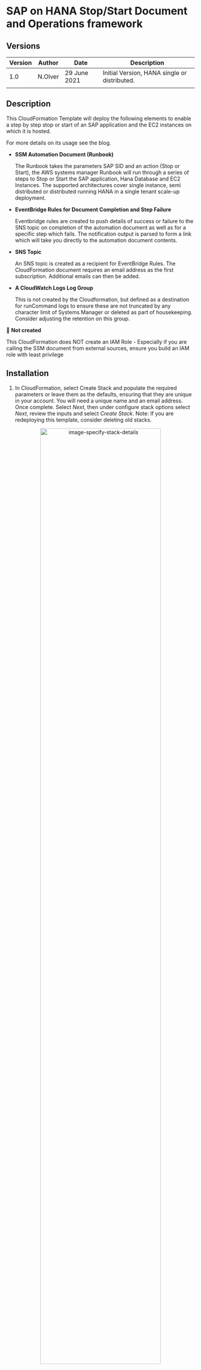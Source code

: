 # SAP on HANA Stop/Start Document and Operations framework


## Versions

Version | Author | Date   | Description   
--|---|---|--
  1.0|N.Olver   |  29 June 2021 | Initial Version, HANA single or distributed.  
  |   |   |  



## Description

This CloudFormation Template will deploy the following elements to enable a step by step stop or start of an SAP application and the EC2 instances on which it is hosted.

For more details on its usage see the blog.


-  **SSM Automation Document (Runbook)**

    The Runbook takes the parameters SAP SID and an action (Stop or Start), the AWS systems manager Runbook will run through a series of steps to Stop or Start the SAP application, Hana Database and EC2 Instances. The supported architectures cover single instance, semi distributed or distributed running HANA in a single tenant scale-up deployment.

- **EventBridge Rules for Document Completion and Step Failure**

   Eventbridge rules are created to push details of success or failure to the SNS topic on completion of the automation document as well as for a specific step which fails. The notification output is parsed to form a link which will take you directly to the automation document contents.

- **SNS Topic**

    An SNS topic is created as a recipient for EventBridge Rules. The CloudFormation document requires an email address as the first subscription. Additional emails can then be added.

- **A CloudWatch Logs Log Group**

    This is not created by the Cloudformation, but defined as a destination for runCommand logs to ensure these are not truncated by any character limit of Systems Manager or deleted as part of housekeeping. Consider adjusting the retention on this group.

:no_entry_sign:  **Not created**

This CloudFormation does NOT create an IAM Role - Especially if you are calling the SSM document from external sources, ensure you build an IAM role with least privilege


## Installation


1. In CloudFormation, select Create Stack and populate the required parameters or leave them as the defaults, ensuring that they are unique in your account. You will need a unique name and an email address.
Once complete. Select _Next_, then under configure stack options select _Next_, review the inputs and select _Create Stack_.
Note: If you are redeploying this template, consider deleting old stacks.

<p align="center">
<img src="images/2021/06/image-specify-stack-details2.png" alt="image-specify-stack-details" width=80%>
</p>




2. Subscribe to the email which should arrive in your inbox to receive notifications.

<p align="center">
<img src="/images/2021/06/image-email-subscription.png" alt="image-email-subscription" width=80% >
</p>


3. Check all instances are configured as targets for for [Systems Manager Automation](https://docs.aws.amazon.com/systems-manager/latest/userguide/systems-manager-setting-up.html) on EC2 instances including the appropriate instance roles.

4. Setup tags to enable and identify the instances, according to the naming standard defined when you created the stack. Note: the Cloudformation is setup to allow the definition of a different set of tags, but using a prefix like “ssmsap:” clearly identifies a purpose for the tags and will reduce the likelihood of unrelated changes.

<p align="center">
<img src="/images/2021/06/image-tags-from-cfn.png" alt="image-tags-from-cfn" width=80% >
</p>

These tags can be added manually to the EC2 Instance tab in the console, or incorporated in your infrastructure deployment templates. Note: The SID of the HANA system (e.g HDB) is not required. Use the Netweaver SID as the HanaTenant value to link the components together. See the diagram for an example. Take care as any typos may cause errors.

The tag requirements are as follows if using the default tag names. Otherwise adjust to match the values entered during deployment.
- NOTE: Tag filters are case sensitive, the tag keys are as entered, tag values in uppercase.
    - (all) ** ssmsap:enabled  = ** TRUE (or false to disable)
    - (all) ** ssmsap:role = ** HANA,APP,SCS or combination (if app and scs are on the same instance use APP,SCS all in one use HANA,SCS,APP (order not critical))
    - (on the app and scs) ** ssmsap:sid =  ** The SID of the Netweaver system.
    - (on the hana system) ** ssmsap:hanatenant = ** The SID of the Netweaver system (not the HANA SID unless its the same). Use SAP SID even if your actual db tenant name is not aligned with SID.

<p align="center">
<img src="/images/2021/06/image-required-tags.png" alt="image-required-tags" width=80% >
</p>


## Usage


:warning: Warning :  This document has the potential to STOP critical systems, including the EC2 instances. Make sure you have the right system. Make sure users are logged out or aware of the shutdown.

:warning: Warning : The document will START or STOP all systems which meet the tag criteria, use the ssmsap:enabled (or equivalent) to exclude systems which you do not want impacted.


Under Systems Manager > Automation. Select Execute Automation and find the document under “Owned by me”. Familiarise yourself with the document by reading through the document and step descriptions.

<p align="center">
<img src="images/2021/06/image-ssm-doc-descriptions.png" alt="image_ssm_doc_descriptions" width=80% >
</p>

Execute the automation document. We suggest starting with a simple execution, but it is also possible to run parallel documents for multiple SIDs using the rate control option.

Select a role which can be used to execute the automation, or leave blank to execute as the current role. Select an operation and the SAP SID (not the HANA SID) of the system you wish to stop or start.


<p align="center">
<img src="images/2021/06/image-enter-parameters.png" alt="image_ssm_doc_descriptions" width=80% >
</p>

Monitor the progress. Note: not all steps are run (STOP steps for stop, START steps for start). The execution may expand over multiple pages. The overall status section will let you know whether the document is finished. You should also receive an email with a link back to this section in the console. Select the Step ID for more details on the error (if applicable).

<p align="center">
<img src="images/2021/06/image-step-progress.png" alt="image_step_progress" width=80% >
</p>



Check SAP connectivity or Instance Status to ensure the Runbook status matches with that of the SAP system and that it has completed successfully.

***
